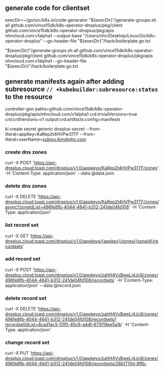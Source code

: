 ## generate code for clientset
execDir=~/go/src/k8s.io/code-generator
"${execDir}"/generate-groups.sh all github.com/vince15dk/k8s-operator-dnsplus/pkg/client github.com/vince15dk/k8s-operator-dnsplus/pkg/apis nhncloud.com:v1alpha1 --output-base "/Users/nhn/Desktop/Linux/Go/k8s-operator-dnsplus" --go-header-file "${execDir}"/hack/boilerplate.go.txt

"${execDir}"/generate-groups.sh all github.com/vince15dk/k8s-operator-dnsplus/pkg/client github.com/vince15dk/k8s-operator-dnsplus/pkg/apis nhncloud.com:v1alpha1 --go-header-file "${execDir}"/hack/boilerplate.go.txt

## generate manifests again after adding subresource `// +kubebuilder:subresource:status` to the resource
controller-gen paths=github.com/vince15dk/k8s-operator-dnsplus/pkg/apis/nhncloud.com/v1alpha1 crd:trivialVersions=true crd:crdVersions=v1 output:crd:artifacts:config=manifests

kl create secret generic dnsplus-secret --from-literal=appKey=KaRep2t4HVPw31TF --from-literal=userName=sukjoo.kim@nhn.com

### create dns zones
curl -X POST 'https://api-dnsplus.cloud.toast.com/dnsplus/v1.0/appkeys/KaRep2t4HVPw31TF/zones' -H 'Content-Type: application/json' --data @data.json

### delete dns zones
curl -X DELETE 'https://api-dnsplus.cloud.toast.com/dnsplus/v1.0/appkeys/KaRep2t4HVPw31TF/zones/async?zoneIdList=496fe8fb-4044-4641-b312-241de04fd108' -H 'Content-Type: application/json'

### list record set
curl -X GET 'https://api-dnsplus.cloud.toast.com/dnsplus/v1.0/appkeys/{appkey}/zones/{zoneId}/recordsets'

### add record set
curl -X POST 'https://api-dnsplus.cloud.toast.com/dnsplus/v1.0/appkeys/zahH4VxBweLj4Jc8/zones/496fe8fb-4044-4641-b312-241de04fd108/recordsets' -H 'Content-Type: application/json' --data @record.json

### delete record set
curl -X DELETE 'https://api-dnsplus.cloud.toast.com/dnsplus/v1.0/appkeys/zahH4VxBweLj4Jc8/zones/496fe8fb-4044-4641-b312-241de04fd108/recordsets?recordsetIdList=8cad1ac5-51f0-45c9-a4df-673f19ee5a1b' -H 'Content-Type: application/json'

### change record set
curl -X PUT 'https://api-dnsplus.cloud.toast.com/dnsplus/v1.0/appkeys/zahH4VxBweLj4Jc8/zones/496fe8fb-4044-4641-b312-241de04fd108/recordsets/26b1710d-8ffb-
